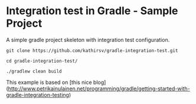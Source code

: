 # Integration test in Gradle - Sample Project

A simple gradle project skeleton with integration test configuration.

````
git clone https://github.com/kathirsv/gradle-integration-test.git

cd gradle-integration-test/

./gradlew clean build

````

This example is based on [this nice blog] (http://www.petrikainulainen.net/programming/gradle/getting-started-with-gradle-integration-testing)

